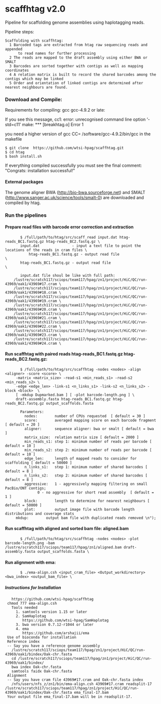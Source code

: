 # scaffhtag v2.0
Pipeline for scaffolding genome assemblies using haplotagging reads.

Pipeline steps:
        
    Scaffolding with scaffhtag:
      1 Barcoded tags are extracted from htag raw sequencing reads and appended 
          to read names for further processing
      2 The reads are mapped to the draft assembly using either BWA or SMALT
      3 Barcodes are sorted together with contigs as well as mapping coordinates
      4 A relation matrix is built to record the shared barcodes among the contigs which may be linked
      5 Order and orientation of linked contigs are determined after nearest neighbours are found. 
      
### Download and Compile:
Requirements for compiling: gcc gcc-4.9.2 or late:

If you see this message,
cc1: error: unrecognised command line option ‘-std=c11’
make: *** [breakhtag.o] Error 1

you need a higher version of gcc
CC= /software/gcc-4.9.2/bin/gcc in the makefile


    $ git clone  https://github.com/wtsi-hpag/scaffhtag.git 
    $ cd htag
    $ bash install.sh
		
If everything compiled successfully you must see the final comment: 
		"Congrats: installation successful!"		


#### External packages
The genome aligner BWA (http://bio-bwa.sourceforge.net) and SMALT (http://www.sanger.ac.uk/science/tools/smalt-0) are downloaded and compiled by htag.

### Run the pipelines

#### Prepare read files with barcode error correction and extraction
           $ /full/path/to/htag/src/scaff_read input.dat htag-reads_BC1.fastq.gz htag-reads_BC2.fastq.gz \
	       input.dat               - input a text file to point the locations of the reads in cram files \
               htag-reads_BC1.fastq.gz - output read file                       \
	       htag-reads_BC1.fastq.gz - output read file                      \

	       input.dat file shoul be like with full path:
		/lustre/scratch117/sciops/team117/hpag/zn1/project/HiC/QC/run-43969/oak1/43969#17.cram \
		/lustre/scratch117/sciops/team117/hpag/zn1/project/HiC/QC/run-43969/oak1/43969#18.cram \
		/lustre/scratch117/sciops/team117/hpag/zn1/project/HiC/QC/run-43969/oak1/43969#19.cram \
		/lustre/scratch117/sciops/team117/hpag/zn1/project/HiC/QC/run-43969/oak1/43969#20.cram \
		/lustre/scratch117/sciops/team117/hpag/zn1/project/HiC/QC/run-43969/oak1/43969#21.cram \
		/lustre/scratch117/sciops/team117/hpag/zn1/project/HiC/QC/run-43969/oak1/43969#22.cram \
		/lustre/scratch117/sciops/team117/hpag/zn1/project/HiC/QC/run-43969/oak1/43969#23.cram \
		/lustre/scratch117/sciops/team117/hpag/zn1/project/HiC/QC/run-43969/oak1/43969#24.cram \ 

#### Run scaffhtag with paired reads htag-reads_BC1.fastq.gz htag-reads_BC2.fastq.gz:
           $ /full/path/to/htag/src/scaffhtag -nodes <nodes> -align <aligner> -score <score> \
	   	 -matrix <matrix_size> -read-s1 <min_reads_s1> -read-s2 <min_reads_s2> \
		 -edge <edge_len> -link-s1 <n_links_s1> -link-s2 <n_links_s2> -block <block>  \
		 [ -mkdup Dupmarked.bam ] [ -plot barcode-length.png ] \
		 draft-assembly.fasta htag-reads_BC1.fastq.gz htag-reads_BC2.fastq.gz output_scaffolds.fasta

	       Parameters:
             nodes:        number of CPUs requested  [ default = 30 ]
             score:        averaged mapping score on each barcode fragment [ default = 20 ]
             aligner:      sequence aligner: bwa or smalt [ default = bwa ]
             matrix_size:  relation matrix size [ default = 2000 ]
             min_reads_s1: step 1: minimum number of reads per barcode [ default = 10 ]
             min_reads_s2: step 2: minimum number of reads per barcode [ default = 10 ]
             edge_len:     length of mapped reads to consider for scaffolding [ default = 50000 ]
             n_links_s1:   step 1: minimum number of shared barcodes [ default = 8 ]
             n_links_s2:   step 2: minimum number of shared barcodes [ default = 8 ]
             aggressive:   1 - aggressively mapping filtering on small PacBio/ONT contigs; 
	     		   0 - no aggressive for short read assembly  [ default = 1 ]
             block:        length to determine for nearest neighbours [ default = 50000 ]
             plot:         output image file with barcode length distributions and coverage stats 
	     mkdup:        output bam file with duplicated reads removed \n"); 


#### Run scaffhtag with aligned and sorted bam file: aligned.bam  
           $ /full/path/to/htag/src/scaffhtag -nodes <nodes> -plot barcode-length.png -bam /lustre/scratch117/sciops/team117/hpag/zn1/aligned.bam draft-assembly.fasta output_scaffolds.fasta \


#### Run alignment with ema:
           $ ./ema-align.csh <input_cram_file> <Output_workdirectory> <bwa_index> <output_bam_file> \
	   
#####	 Instructions for Installation
 	   https://github.com/wtsi-hpag/scaffhtag
   	 chmod 777 ema-align.csh 
	   Tools needed 
	     1. samtools version 1.15 or later 
	     2. SamHaplotag 
 	        https://github.com/wtsi-hpag/SamHaplotag  
	     3. bwa version 0.7.12-r1044 or later
	     4. ema 
	        https://github.com/arshajii/ema 
	 Use of bioconda for installation 
	 Reference index 
	 -- Say you have a reference genome assembly  
	   /lustre/scratch117/sciops/team117/hpag/zn1/project/HiC/QC/run-43969/oak1/bindex/Oak-chr.fasta
	   cd /lustre/scratch117/sciops/team117/hpag/zn1/project/HiC/QC/run-43969/oak1/bindex/
	   bwa index Oak-chr.fasta
	   samtools faidx Oak-chr.fasta
	 Alignment 
	 -- Say you have cram file 43969#17.cram and Oak-chr.fasta index 
	   /nfs/users/nfs_z/zn1/bin/ema-align.csh 43969#17.cram readsplit-17 /lustre/scratch117/sciops/team117/hpag/zn1/project/HiC/QC/run-43969/oak1/bindex/Oak-chr.fasta ema_final-17.bam
	 Your output file ema_final-17.bam will be in readsplit-17.  
  
 


